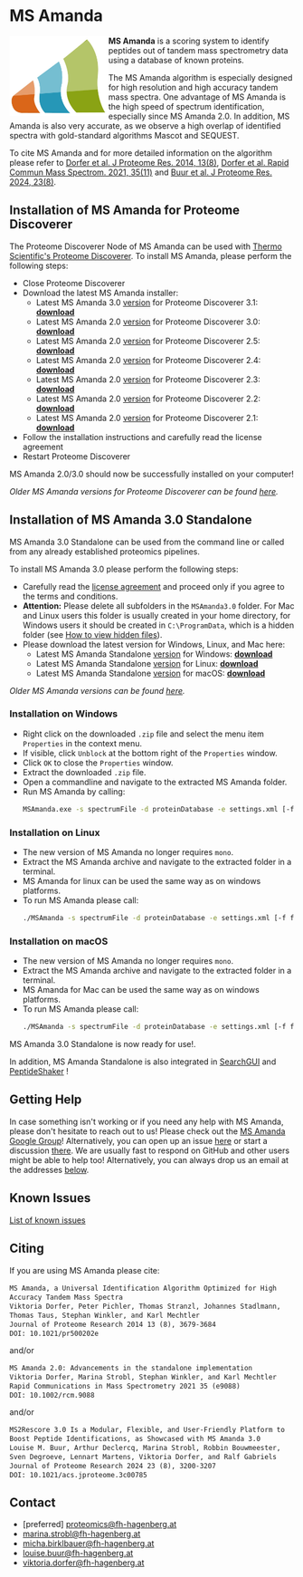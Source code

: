 # MS Amanda

<img src="logo/msamanda.jpg" align="left" width="175px"/>

**MS Amanda** is a scoring system to identify peptides out of tandem mass spectrometry data using a database of known proteins.

The MS Amanda algorithm is especially designed for high resolution and high accuracy tandem mass spectra. One advantage of MS Amanda is the high
speed of spectrum identification, especially since MS Amanda 2.0. In addition, MS Amanda is also very accurate, as we observe a high overlap of
identified spectra with gold-standard algorithms Mascot and SEQUEST.

To cite MS Amanda and for more detailed information on the algorithm please refer to
[Dorfer et al. J Proteome Res. 2014, 13(8)](https://doi.org/10.1021/pr500202e),
[Dorfer et al. Rapid Commun Mass Spectrom. 2021, 35(11)](https://doi.org/10.1002/rcm.9088)
and
[Buur et al. J Proteome Res. 2024, 23(8)](https://doi.org/10.1021/acs.jproteome.3c00785).

## Installation of MS Amanda for Proteome Discoverer

The Proteome Discoverer Node of MS Amanda can be used with
[Thermo Scientific's Proteome Discoverer](https://www.thermofisher.com/at/en/home/industrial/mass-spectrometry/liquid-chromatography-mass-spectrometry-lc-ms/lc-ms-software/multi-omics-data-analysis/proteome-discoverer-software.html).
To install MS Amanda, please perform the following steps:

- Close Proteome Discoverer
- Download the latest MS Amanda installer:
  - Latest MS Amanda 3.0 [version](https://github.com/hgb-bin-proteomics/MSAmanda/raw/master/release/pd/PD3.1/latest/version.txt) for Proteome Discoverer 3.1: [**download**](https://github.com/hgb-bin-proteomics/MSAmanda/raw/master/release/pd/PD3.1/latest/latest.zip)
  - Latest MS Amanda 2.0 [version](https://github.com/hgb-bin-proteomics/MSAmanda/raw/master/release/pd/PD3.0/latest/version.txt) for Proteome Discoverer 3.0: [**download**](https://github.com/hgb-bin-proteomics/MSAmanda/raw/master/release/pd/PD3.0/latest/latest.zip)
  - Latest MS Amanda 2.0 [version](https://github.com/hgb-bin-proteomics/MSAmanda/raw/master/release/pd/PD2.5/latest/version.txt) for Proteome Discoverer 2.5: [**download**](https://github.com/hgb-bin-proteomics/MSAmanda/raw/master/release/pd/PD2.5/latest/latest.zip)
  - Latest MS Amanda 2.0 [version](https://github.com/hgb-bin-proteomics/MSAmanda/raw/master/release/pd/PD2.4/latest/version.txt) for Proteome Discoverer 2.4: [**download**](https://github.com/hgb-bin-proteomics/MSAmanda/raw/master/release/pd/PD2.4/latest/latest.zip)
  - Latest MS Amanda 2.0 [version](https://github.com/hgb-bin-proteomics/MSAmanda/raw/master/release/pd/PD2.3/latest/version.txt) for Proteome Discoverer 2.3: [**download**](https://github.com/hgb-bin-proteomics/MSAmanda/raw/master/release/pd/PD2.3/latest/latest.zip)
  - Latest MS Amanda 2.0 [version](https://github.com/hgb-bin-proteomics/MSAmanda/raw/master/release/pd/PD2.2/latest/version.txt) for Proteome Discoverer 2.2: [**download**](https://github.com/hgb-bin-proteomics/MSAmanda/raw/master/release/pd/PD2.2/latest/latest.zip)
  - Latest MS Amanda 2.0 [version](https://github.com/hgb-bin-proteomics/MSAmanda/raw/master/release/pd/PD2.1/latest/version.txt) for Proteome Discoverer 2.1: [**download**](https://github.com/hgb-bin-proteomics/MSAmanda/raw/master/release/pd/PD2.1/latest/latest.zip)
- Follow the installation instructions and carefully read the license agreement
- Restart Proteome Discoverer

MS Amanda 2.0/3.0 should now be successfully installed on your computer!

*Older MS Amanda versions for Proteome Discoverer can be found [here](https://github.com/hgb-bin-proteomics/MSAmanda/tree/master/release/pd).*

## Installation of MS Amanda 3.0 Standalone

MS Amanda 3.0 Standalone can be used from the command line or called from any already established proteomics pipelines.

To install MS Amanda 3.0 please perform the following steps:

- Carefully read the [license agreement](https://github.com/hgb-bin-proteomics/MSAmanda/blob/master/LICENSE) and proceed only if you agree to the terms and conditions.
- **Attention:** Please delete all subfolders in the `MSAmanda3.0` folder. For Mac and Linux users this folder is usually created in your home directory, for Windows users it should be created in `C:\ProgramData`, which is a hidden folder (see [How to view hidden files](https://support.microsoft.com/en-us/windows/view-hidden-files-and-folders-in-windows-97fbc472-c603-9d90-91d0-1166d1d9f4b5)).
- Please download the latest version for Windows, Linux, and Mac here:
  - Latest MS Amanda Standalone [version](https://github.com/hgb-bin-proteomics/MSAmanda/raw/master/release/sa/latest/version.txt) for Windows: [**download**](https://github.com/hgb-bin-proteomics/MSAmanda/raw/master/release/sa/latest/win/latest.zip)
  - Latest MS Amanda Standalone [version](https://github.com/hgb-bin-proteomics/MSAmanda/raw/master/release/sa/latest/version.txt) for Linux: [**download**](https://github.com/hgb-bin-proteomics/MSAmanda/raw/master/release/sa/latest/linux/latest.tar.gz)
  - Latest MS Amanda Standalone [version](https://github.com/hgb-bin-proteomics/MSAmanda/raw/master/release/sa/latest/version.txt) for macOS: [**download**](https://github.com/hgb-bin-proteomics/MSAmanda/raw/master/release/sa/latest/mac/latest.tar.gz)

*Older MS Amanda versions can be found [here](https://github.com/hgb-bin-proteomics/MSAmanda/tree/master/release/sa).*

### Installation on Windows

- Right click on the downloaded `.zip` file and select the menu item `Properties` in the context menu.
- If visible, click `Unblock` at the bottom right of the `Properties` window.
- Click `OK` to close the `Properties` window.
- Extract the downloaded `.zip` file.
- Open a commandline and navigate to the extracted MS Amanda folder.
- Run MS Amanda by calling:
  ```bash
  MSAmanda.exe -s spectrumFile -d proteinDatabase -e settings.xml [-f fileformat] [-o outputfilename]
  ```

### Installation on Linux

- The new version of MS Amanda no longer requires `mono`.
- Extract the MS Amanda archive and navigate to the extracted folder in a terminal.
- MS Amanda for linux can be used the same way as on windows platforms.
- To run MS Amanda please call:
  ```bash
  ./MSAmanda -s spectrumFile -d proteinDatabase -e settings.xml [-f fileformat] [-o outputfilename]
  ```

### Installation on macOS

- The new version of MS Amanda no longer requires `mono`.
- Extract the MS Amanda archive and navigate to the extracted folder in a terminal.
- MS Amanda for Mac can be used the same way as on windows platforms.
- To run MS Amanda please call:
  ```bash
  ./MSAmanda -s spectrumFile -d proteinDatabase -e settings.xml [-f fileformat] [-o outputfilename]
  ```

MS Amanda 3.0 Standalone is now ready for use!.

In addition, MS Amanda Standalone is also integrated in
[SearchGUI](http://compomics.github.io/projects/searchgui.html)
and
[PeptideShaker](http://compomics.github.io/projects/peptide-shaker.html)
!

## Getting Help

In case something isn't working or if you need any help with MS Amanda,
please don't hesitate to reach out to us! Please check out the
[MS Amanda Google Group](https://groups.google.com/d/forum/msamanda)!
Alternatively, you can open
up an issue [here](https://github.com/hgb-bin-proteomics/MSAmanda/issues) or
start a discussion
[there](https://github.com/hgb-bin-proteomics/MSAmanda/discussions).
We are usually fast to respond on GitHub and other users might be able to help
too! Alternatively, you can always drop us an email at the addresses
[below](#contact).

## Known Issues

[List of known issues](https://github.com/hgb-bin-proteomics/MSAmanda/issues)

## Citing

If you are using MS Amanda please cite:
```
MS Amanda, a Universal Identification Algorithm Optimized for High Accuracy Tandem Mass Spectra
Viktoria Dorfer, Peter Pichler, Thomas Stranzl, Johannes Stadlmann, Thomas Taus, Stephan Winkler, and Karl Mechtler
Journal of Proteome Research 2014 13 (8), 3679-3684
DOI: 10.1021/pr500202e
```
and/or
```
MS Amanda 2.0: Advancements in the standalone implementation
Viktoria Dorfer, Marina Strobl, Stephan Winkler, and Karl Mechtler
Rapid Communications in Mass Spectrometry 2021 35 (e9088)
DOI: 10.1002/rcm.9088
```
and/or
```
MS2Rescore 3.0 Is a Modular, Flexible, and User-Friendly Platform to Boost Peptide Identifications, as Showcased with MS Amanda 3.0
Louise M. Buur, Arthur Declercq, Marina Strobl, Robbin Bouwmeester, Sven Degroeve, Lennart Martens, Viktoria Dorfer, and Ralf Gabriels
Journal of Proteome Research 2024 23 (8), 3200-3207
DOI: 10.1021/acs.jproteome.3c00785
```

## Contact

- \[preferred\] [proteomics@fh-hagenberg.at](mailto:proteomics@fh-hagenberg.at)
- [marina.strobl@fh-hagenberg.at](mailto:marina.strobl@fh-hagenberg.at)
- [micha.birklbauer@fh-hagenberg.at](mailto:micha.birklbauer@fh-hagenberg.at)
- [louise.buur@fh-hagenberg.at](mailto:louise.buur@fh-hagenberg.at)
- [viktoria.dorfer@fh-hagenberg.at](mailto:viktoria.dorfer@fh-hagenberg.at)
